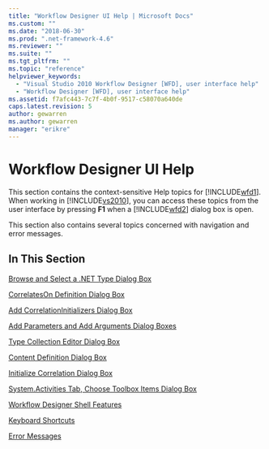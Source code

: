 ```yaml
---
title: "Workflow Designer UI Help | Microsoft Docs"
ms.custom: ""
ms.date: "2018-06-30"
ms.prod: ".net-framework-4.6"
ms.reviewer: ""
ms.suite: ""
ms.tgt_pltfrm: ""
ms.topic: "reference"
helpviewer_keywords: 
  - "Visual Studio 2010 Workflow Designer [WFD], user interface help"
  - "Workflow Designer [WFD], user interface help"
ms.assetid: f7afc443-7c7f-4b0f-9517-c58070a640de
caps.latest.revision: 5
author: gewarren
ms.author: gewarren
manager: "erikre"
---
```

# Workflow Designer UI Help
This section contains the context-sensitive Help topics for [!INCLUDE[wfd1](../includes/wfd1-md.md)]. When working in [!INCLUDE[vs2010](../includes/vs2010-md.md)], you can access these topics from the user interface by pressing **F1** when a [!INCLUDE[wfd2](../includes/wfd2-md.md)] dialog box is open.  
  
 This section also contains several topics concerned with navigation and error messages.  
  
## In This Section  
 [Browse and Select a .NET Type Dialog Box](../workflow-designer/browse-and-select-a-dotnet-type-dialog-box.md)  
  
 [CorrelatesOn Definition Dialog Box](../workflow-designer/correlateson-definition-dialog-box.md)  
  
 [Add CorrelationInitializers Dialog Box](../workflow-designer/add-correlationinitializers-dialog-box.md)  
  
 [Add Parameters and Add Arguments Dialog Boxes](../workflow-designer/add-parameters-and-add-arguments-dialog-boxes.md)  
  
 [Type Collection Editor Dialog Box](../workflow-designer/type-collection-editor-dialog-box.md)  
  
 [Content Definition Dialog Box](../workflow-designer/content-definition-dialog-box.md)  
  
 [Initialize Correlation Dialog Box](../workflow-designer/initialize-correlation-dialog-box.md)  
  
 [System.Activities Tab, Choose Toolbox Items Dialog Box](../workflow-designer/system-activities-tab-choose-toolbox-items-dialog-box.md)  
  
 [Workflow Designer Shell Features](../workflow-designer/workflow-designer-shell-features.md)  
  
 [Keyboard Shortcuts](../workflow-designer/keyboard-shortcuts-in-the-workflow-designer.md)  
  
 [Error Messages](../workflow-designer/error-messages-in-workflow-designer.md)